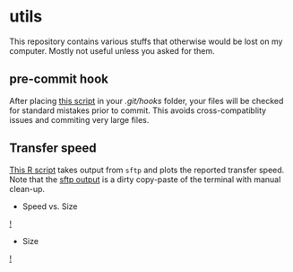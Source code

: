 # utils

This repository contains various stuffs that otherwise would be lost on my computer. Mostly not useful unless you asked for them.


## pre-commit hook

After placing [this script](https://github.com/mvaudel/utils/blob/master/hooks/pre-commit) in your _.git/hooks_ folder, your files will be checked for standard mistakes prior to commit. This avoids cross-compatiblity issues and commiting very large files.


## Transfer speed

[This R script](https://github.com/mvaudel/utils/blob/master/src/dl_speed/test_hunt.R) takes output from `sftp` and plots the reported transfer speed. Note that the [sftp output](https://github.com/mvaudel/utils/blob/master/docs/dl_speed/log.txt) is a dirty copy-paste of the terminal with manual clean-up.

- Speed vs. Size

[!](https://github.com/mvaudel/utils/blob/master/docs/dl_speed/speed_size.png)

- Size

[!](https://github.com/mvaudel/utils/blob/master/docs/dl_speed/size.png)



